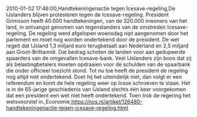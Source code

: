 2010-01-02 17:46:00,Handtekeningenactie tegen Icesave-regeling,De IJslanders blijven protesteren tegen de Icesave-regeling. President Grimsson heeft 40.000 handtekeningen, van de 320.000 inwoners van het land, in ontvangst genomen van tegenstanders van de omstreden Icesave-regeling. De regeling werd afgelopen woensdag nipt aangenomen door het parlement en moet nog worden ondertekend door de president. De wet regelt dat IJsland 1,3 miljard euro terugbetaalt aan Nederland en 2,5 miljard aan Groot-Brittannië. Dat bedrag schoten de landen voor aan gedupeerde spaarders van de omgevallen Icesave-bank. Veel IJslanders zijn boos dat zij als belastingbetalers moeten opdraaien voor de schulden van de spaarbank die onder officieel toezicht stond. Tot nu toe heeft de president de regeling nog altijd niet ondertekend. Doet hij het uiteindelijk niet, dan volgt er een referendum en komt de hele regeling weer op losse schroeven te staan. Het is in de 65-jarige geschiedenis van IJsland slechts één keer voorgekomen dat een president een wet niet heeft ondertekend. Toen trok de regering het wetsvoorstel in.,Economie,https://nos.nl/artikel/126480-handtekeningenactie-tegen-icesave-regeling.html